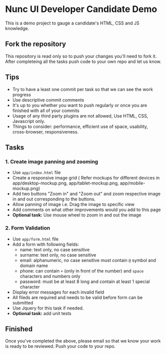 # Nunc UI Developer Candidate Demo
This is a demo project to gauge a candidate's HTML, CSS and JS knowledge.

## Fork the repository
This repository is read only so to push your changes you'll need to fork it. After completeing all the tasks push code to your own repo and let us know.

## Tips

* Try to have a least one commit per task so that we can see the work progress
* Use descriptive commit comments
* It's up to you whether you want to push regularly or once you are finished with all of your commits
* Usage of any third party plugins are not allowed, Use HTML, CSS, Javascript only.
* Things to consider: performance, efficient use of space, usability, cross-browser, responsiveness.

## Tasks
### 1. Create image panning and zooming
* Use `app/index.html` file
* Create a responsive image grid ( Refer mockups for different devices in app/desktop-mockup.png, app/tablet-mockup.png, app/mobile-mockup.png)
* Add two buttons "Zoom in" and "Zoom out" and zoom respective image in and out corresponding to the buttons.
* Allow panning of image i.e. Drag the image to specific view
* Add comments on what other improvements would you add to this page
* **Optional task:** Use mouse wheel to zoom in and out the image

### 2. Form Validation
* Use `app/form.html` file
* Add a form with following fields:
  - name: text only, no case sensitive
  - surname: text only, no case sensitive
  - email: alphanumeric, no case sensitive must contain `@` symbol and domain name
  - phone: can contain `+` (only in front of the number) and `space` characters and numbers only
  - password: must be at least 8 long and contain at least 1 special character
* Display error messages for each invalid field
* All fileds are required and needs to be valid before form can be submitted
* Use Jquery for this task if needed.
* **Optional task:** add unit tests

## Finished
Once you've completed the above, please email so that we know your work is ready to be reviewed. Push your code to your repo.